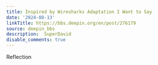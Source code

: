 ```yaml
---
title: Inspired by Wiresharks Adaptation I Want to Say
date: '2024-08-13'
linkTitle: https://bbs.deepin.org/en/post/276179
source: deepin_bbs
description:  SuperDavid 
disable_comments: true
---
```

Reflection
